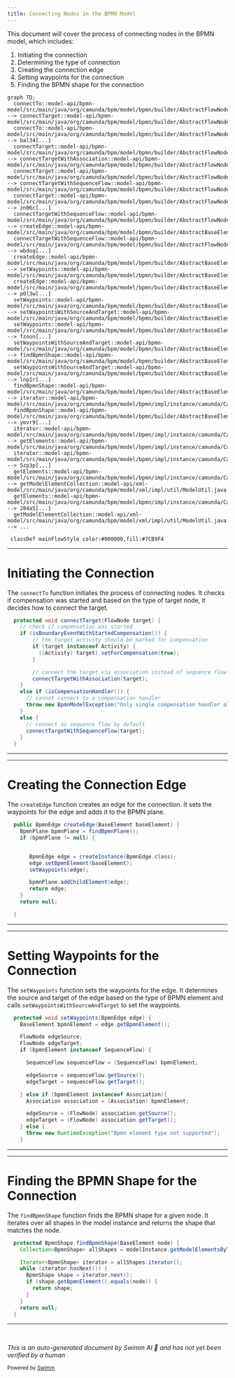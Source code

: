```yaml
---
title: Connecting Nodes in the BPMN Model
---
```

This document will cover the process of connecting nodes in the BPMN model, which includes:

1. Initiating the connection
2. Determining the type of connection
3. Creating the connection edge
4. Setting waypoints for the connection
5. Finding the BPMN shape for the connection

```mermaid
graph TD;
  connectTo::model-api/bpmn-model/src/main/java/org/camunda/bpm/model/bpmn/builder/AbstractFlowNodeBuilder.java:::mainFlowStyle --> connectTarget::model-api/bpmn-model/src/main/java/org/camunda/bpm/model/bpmn/builder/AbstractFlowNodeBuilder.java
  connectTo::model-api/bpmn-model/src/main/java/org/camunda/bpm/model/bpmn/builder/AbstractFlowNodeBuilder.java:::mainFlowStyle --> bal34[...]
  connectTarget::model-api/bpmn-model/src/main/java/org/camunda/bpm/model/bpmn/builder/AbstractFlowNodeBuilder.java:::mainFlowStyle --> connectTargetWithAssociation::model-api/bpmn-model/src/main/java/org/camunda/bpm/model/bpmn/builder/AbstractFlowNodeBuilder.java
  connectTarget::model-api/bpmn-model/src/main/java/org/camunda/bpm/model/bpmn/builder/AbstractFlowNodeBuilder.java:::mainFlowStyle --> connectTargetWithSequenceFlow::model-api/bpmn-model/src/main/java/org/camunda/bpm/model/bpmn/builder/AbstractFlowNodeBuilder.java
  connectTarget::model-api/bpmn-model/src/main/java/org/camunda/bpm/model/bpmn/builder/AbstractFlowNodeBuilder.java:::mainFlowStyle --> zn06c[...]
  connectTargetWithSequenceFlow::model-api/bpmn-model/src/main/java/org/camunda/bpm/model/bpmn/builder/AbstractFlowNodeBuilder.java:::mainFlowStyle --> createEdge::model-api/bpmn-model/src/main/java/org/camunda/bpm/model/bpmn/builder/AbstractBaseElementBuilder.java
  connectTargetWithSequenceFlow::model-api/bpmn-model/src/main/java/org/camunda/bpm/model/bpmn/builder/AbstractFlowNodeBuilder.java:::mainFlowStyle --> wbdoq[...]
  createEdge::model-api/bpmn-model/src/main/java/org/camunda/bpm/model/bpmn/builder/AbstractBaseElementBuilder.java:::mainFlowStyle --> setWaypoints::model-api/bpmn-model/src/main/java/org/camunda/bpm/model/bpmn/builder/AbstractBaseElementBuilder.java
  createEdge::model-api/bpmn-model/src/main/java/org/camunda/bpm/model/bpmn/builder/AbstractBaseElementBuilder.java:::mainFlowStyle --> p0l3w[...]
  setWaypoints::model-api/bpmn-model/src/main/java/org/camunda/bpm/model/bpmn/builder/AbstractBaseElementBuilder.java:::mainFlowStyle --> setWaypointsWithSourceAndTarget::model-api/bpmn-model/src/main/java/org/camunda/bpm/model/bpmn/builder/AbstractBaseElementBuilder.java
  setWaypoints::model-api/bpmn-model/src/main/java/org/camunda/bpm/model/bpmn/builder/AbstractBaseElementBuilder.java:::mainFlowStyle --> fzoon[...]
  setWaypointsWithSourceAndTarget::model-api/bpmn-model/src/main/java/org/camunda/bpm/model/bpmn/builder/AbstractBaseElementBuilder.java:::mainFlowStyle --> findBpmnShape::model-api/bpmn-model/src/main/java/org/camunda/bpm/model/bpmn/builder/AbstractBaseElementBuilder.java
  setWaypointsWithSourceAndTarget::model-api/bpmn-model/src/main/java/org/camunda/bpm/model/bpmn/builder/AbstractBaseElementBuilder.java:::mainFlowStyle --> lnp1r[...]
  findBpmnShape::model-api/bpmn-model/src/main/java/org/camunda/bpm/model/bpmn/builder/AbstractBaseElementBuilder.java:::mainFlowStyle --> iterator::model-api/bpmn-model/src/main/java/org/camunda/bpm/model/bpmn/impl/instance/camunda/CamundaListImpl.java
  findBpmnShape::model-api/bpmn-model/src/main/java/org/camunda/bpm/model/bpmn/builder/AbstractBaseElementBuilder.java:::mainFlowStyle --> ymvr9[...]
  iterator::model-api/bpmn-model/src/main/java/org/camunda/bpm/model/bpmn/impl/instance/camunda/CamundaListImpl.java:::mainFlowStyle --> getElements::model-api/bpmn-model/src/main/java/org/camunda/bpm/model/bpmn/impl/instance/camunda/CamundaListImpl.java
  iterator::model-api/bpmn-model/src/main/java/org/camunda/bpm/model/bpmn/impl/instance/camunda/CamundaListImpl.java:::mainFlowStyle --> 5zp3p[...]
  getElements::model-api/bpmn-model/src/main/java/org/camunda/bpm/model/bpmn/impl/instance/camunda/CamundaListImpl.java:::mainFlowStyle --> getModelElementCollection::model-api/xml-model/src/main/java/org/camunda/bpm/model/xml/impl/util/ModelUtil.java
  getElements::model-api/bpmn-model/src/main/java/org/camunda/bpm/model/bpmn/impl/instance/camunda/CamundaListImpl.java:::mainFlowStyle --> 284a5[...]
  getModelElementCollection::model-api/xml-model/src/main/java/org/camunda/bpm/model/xml/impl/util/ModelUtil.java:::mainFlowStyle --> ...

 classDef mainFlowStyle color:#000000,fill:#7CB9F4
```

<SwmSnippet path="/model-api/bpmn-model/src/main/java/org/camunda/bpm/model/bpmn/builder/AbstractFlowNodeBuilder.java" line="60">

---

# Initiating the Connection

The `connectTo` function initiates the process of connecting nodes. It checks if compensation was started and based on the type of target node, it decides how to connect the target.

```java
  protected void connectTarget(FlowNode target) {
    // check if compensation was started
    if (isBoundaryEventWithStartedCompensation()) {
        // the target activity should be marked for compensation
        if (target instanceof Activity) {
          ((Activity) target).setForCompensation(true);
        }

        // connect the target via association instead of sequence flow
        connectTargetWithAssociation(target);
    }
    else if (isCompensationHandler()) {
      // cannot connect to a compensation handler
      throw new BpmnModelException("Only single compensation handler allowed. Call compensationDone() to continue main flow.");
    }
    else {
      // connect as sequence flow by default
      connectTargetWithSequenceFlow(target);
    }
  }
```

---

</SwmSnippet>

<SwmSnippet path="/model-api/bpmn-model/src/main/java/org/camunda/bpm/model/bpmn/builder/AbstractBaseElementBuilder.java" line="372">

---

# Creating the Connection Edge

The `createEdge` function creates an edge for the connection. It sets the waypoints for the edge and adds it to the BPMN plane.

```java
  public BpmnEdge createEdge(BaseElement baseElement) {
    BpmnPlane bpmnPlane = findBpmnPlane();
    if (bpmnPlane != null) {


       BpmnEdge edge = createInstance(BpmnEdge.class);
       edge.setBpmnElement(baseElement);
       setWaypoints(edge);

       bpmnPlane.addChildElement(edge);
       return edge;
    }
    return null;

  }
```

---

</SwmSnippet>

<SwmSnippet path="/model-api/bpmn-model/src/main/java/org/camunda/bpm/model/bpmn/builder/AbstractBaseElementBuilder.java" line="388">

---

# Setting Waypoints for the Connection

The `setWaypoints` function sets the waypoints for the edge. It determines the source and target of the edge based on the type of BPMN element and calls `setWaypointsWithSourceAndTarget` to set the waypoints.

```java
  protected void setWaypoints(BpmnEdge edge) {
    BaseElement bpmnElement = edge.getBpmnElement();

    FlowNode edgeSource;
    FlowNode edgeTarget;
    if (bpmnElement instanceof SequenceFlow) {

      SequenceFlow sequenceFlow = (SequenceFlow) bpmnElement;

      edgeSource = sequenceFlow.getSource();
      edgeTarget = sequenceFlow.getTarget();

    } else if (bpmnElement instanceof Association){
      Association association = (Association) bpmnElement;

      edgeSource = (FlowNode) association.getSource();
      edgeTarget = (FlowNode) association.getTarget();
    } else {
      throw new RuntimeException("Bpmn element type not supported");
    }

```

---

</SwmSnippet>

<SwmSnippet path="/model-api/bpmn-model/src/main/java/org/camunda/bpm/model/bpmn/builder/AbstractBaseElementBuilder.java" line="463">

---

# Finding the BPMN Shape for the Connection

The `findBpmnShape` function finds the BPMN shape for a given node. It iterates over all shapes in the model instance and returns the shape that matches the node.

```java
  protected BpmnShape findBpmnShape(BaseElement node) {
    Collection<BpmnShape> allShapes = modelInstance.getModelElementsByType(BpmnShape.class);

    Iterator<BpmnShape> iterator = allShapes.iterator();
    while (iterator.hasNext()) {
      BpmnShape shape = iterator.next();
      if (shape.getBpmnElement().equals(node)) {
        return shape;
      }
    }
    return null;
  }
```

---

</SwmSnippet>

&nbsp;

*This is an auto-generated document by Swimm AI 🌊 and has not yet been verified by a human*

<SwmMeta version="3.0.0" repo-id="Z2l0aHViJTNBJTNBREVNTy1jYW11bmRhLWJwbS1wbGF0Zm9ybSUzQSUzQXN3aW1taW8=" repo-name="DEMO-camunda-bpm-platform"><sup>Powered by [Swimm](/)</sup></SwmMeta>
